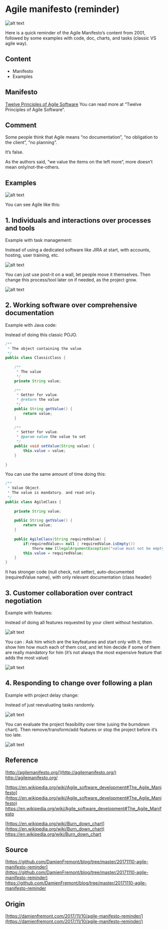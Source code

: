 Agile manifesto (reminder)
======
 
![alt text](screenshots/171110165844104.jpg)
 
Here is a quick reminder of the Agile Manifesto’s content from 2001, followed by some examples with code, doc, charts, and tasks (classic VS agile way).
 

 
## Content
 
* Manifesto
* Examples
 
## Manifesto
 
[Twelve Principles of Agile Software](http://agilemanifesto.org/principles.html)
You can read more at “Twelve Principles of Agile Software“.
 
## Comment
 
Some people think that Agile means “no documentation”, “no obligation to the client”, “no planning”.
 
It’s false.
 
As the authors said, “we value the items on the left more“, more doesn’t mean only/not-the-others.
 
## Examples
 
![alt text](screenshots/171110165844454.png)
 
You can see Agile like this:
 
## 1. Individuals and interactions over processes and tools
 
Example with task management:
 
Instead of using a dedicated software like JIRA at start, with accounts, hosting, user training, etc.
 
![alt text](screenshots/171110165845043.png)
 

 
You can just use post-it on a wall, let people move it themselves. Then change this process/tool later on if needed, as the project grow.
 
![alt text](screenshots/171110165845717.png)
 

 
## 2. Working software over comprehensive documentation
 
Example with Java code:
 
Instead of doing this classic POJO.
 
```java
/**
 * The object containing the value.
 */
public class ClassicClass {
 
    /**
     * The value
     */
    private String value;
 
    /**
     * Getter for value.
     * @return the value
     */
    public String getValue() {
        return value;
    }
 
    /**
     * Setter for value.
     * @param value the value to set
     */
    public void setValue(String value) {
        this.value = value;
    }
 
}
```
 
You can use the same amount of time doing this:
 
```java
/**
 * Value Object.
 * The value is mandatory, and read-only.
 */
public class AgileClass {
 
    private String value;
 
    public String getValue() {
        return value;
    }
 
    public AgileClass(String requiredValue) {
        if(requiredValue== null | requiredValue.isEmpty())
            thorw new IllegalArgumentException("value must not be empty!");
        this.value = requiredValue;
    }
}
```
 
It has stronger code (null check, not setter), auto-documented (requiredValue name), with only relevant documentation (class header)
 
## 3. Customer collaboration over contract negotiation
 
Example with features:
 
Instead of doing all features requested by your client without hesitation.
 
![alt text](screenshots/171110165847501.png)
 

 
You can : Ask him which are the keyfeatures and start only with it, then show him how much each of them cost, and let him decide if some of them are really mandatory for him (it’s not always the most expensive feature that adds the most value)
 
![alt text](screenshots/171110165848045.png)
 

 
## 4. Responding to change over following a plan
 
Example with project delay change:
 
Instead of just reevaluating tasks randomly.
 
![alt text](screenshots/171110165848515.png)
 

 
You can evaluate the project feasibility over time (using the burndown chart). Then remove/transform/add features or stop the project before it’s too late.
 
![alt text](screenshots/171110165848726.png)
 

 
## Reference
 
[http://agilemanifesto.org/](http://agilemanifesto.org/)
http://agilemanifesto.org/
 
[https://en.wikipedia.org/wiki/Agile_software_development#The_Agile_Manifesto](https://en.wikipedia.org/wiki/Agile_software_development#The_Agile_Manifesto)
https://en.wikipedia.org/wiki/Agile_software_development#The_Agile_Manifesto
 
[https://en.wikipedia.org/wiki/Burn_down_chart](https://en.wikipedia.org/wiki/Burn_down_chart)
https://en.wikipedia.org/wiki/Burn_down_chart
 
## Source
 
[https://github.com/DamienFremont/blog/tree/master/20171110-agile-manifesto-reminder](https://github.com/DamienFremont/blog/tree/master/20171110-agile-manifesto-reminder)
https://github.com/DamienFremont/blog/tree/master/20171110-agile-manifesto-reminder
 
 
## Origin
[https://damienfremont.com/2017/11/10/agile-manifesto-reminder/](https://damienfremont.com/2017/11/10/agile-manifesto-reminder/)
 

